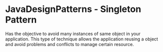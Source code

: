 # JavaDesignPatterns - Singleton Pattern

Has the objective to avoid many instances of same object in your application. This type of technique allows the application reusing a object and avoid problems and conflicts to manage certain resource.